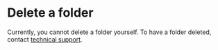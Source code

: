 # Delete a  folder

Currently, you cannot delete a folder yourself. To have a folder deleted, contact [technical support](../../../support/overview.md).

